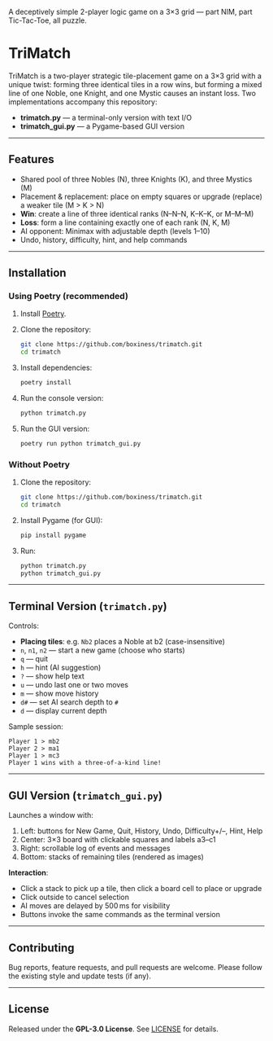 A deceptively simple 2-player logic game on a 3×3 grid — part NIM, part Tic-Tac-Toe, all puzzle.

# TriMatch

TriMatch is a two-player strategic tile-placement game on a 3×3 grid with a unique twist: forming three identical tiles in a row wins, but forming a mixed line of one Noble, one Knight, and one Mystic causes an instant loss. Two implementations accompany this repository:

* **trimatch.py** — a terminal-only version with text I/O
* **trimatch\_gui.py** — a Pygame-based GUI version

---

## Features

* Shared pool of three Nobles (N), three Knights (K), and three Mystics (M)
* Placement & replacement: place on empty squares or upgrade (replace) a weaker tile (M > K > N)
* **Win**: create a line of three identical ranks (N–N–N, K–K–K, or M–M–M)
* **Loss**: form a line containing exactly one of each rank (N, K, M)
* AI opponent: Minimax with adjustable depth (levels 1–10)
* Undo, history, difficulty, hint, and help commands

---

## Installation

### Using Poetry (recommended)

1. Install [Poetry](https://python-poetry.org/docs/#installation).
2. Clone the repository:

   ```bash
   git clone https://github.com/boxiness/trimatch.git
   cd trimatch
   ```
3. Install dependencies:

   ```bash
   poetry install
   ```
4. Run the console version:

   ```bash
   python trimatch.py
   ```
5. Run the GUI version:

   ```bash
   poetry run python trimatch_gui.py
   ```

### Without Poetry

1. Clone the repository:

   ```bash
   git clone https://github.com/boxiness/trimatch.git
   cd trimatch
   ```
2. Install Pygame (for GUI):

   ```bash
   pip install pygame
   ```
3. Run:

   ```bash
   python trimatch.py
   python trimatch_gui.py
   ```

---

## Terminal Version (`trimatch.py`)

Controls:

* **Placing tiles**: e.g. `Nb2` places a Noble at b2 (case-insensitive)
* `n`, `n1`, `n2` — start a new game (choose who starts)
* `q` — quit
* `h` — hint (AI suggestion)
* `?` — show help text
* `u` — undo last one or two moves
* `m` — show move history
* `d#` — set AI search depth to `#`
* `d` — display current depth

Sample session:

```text
Player 1 > mb2
Player 2 > ma1
Player 1 > mc3
Player 1 wins with a three-of-a-kind line!
```

---

## GUI Version (`trimatch_gui.py`)

Launches a window with:

1. Left: buttons for New Game, Quit, History, Undo, Difficulty+/–, Hint, Help
2. Center: 3×3 board with clickable squares and labels a3–c1
3. Right: scrollable log of events and messages
4. Bottom: stacks of remaining tiles (rendered as images)

**Interaction**:

* Click a stack to pick up a tile, then click a board cell to place or upgrade
* Click outside to cancel selection
* AI moves are delayed by 500 ms for visibility
* Buttons invoke the same commands as the terminal version

---

## Contributing

Bug reports, feature requests, and pull requests are welcome. Please follow the existing style and update tests (if any).

---

## License

Released under the **GPL-3.0 License**. See [LICENSE](LICENSE) for details.
